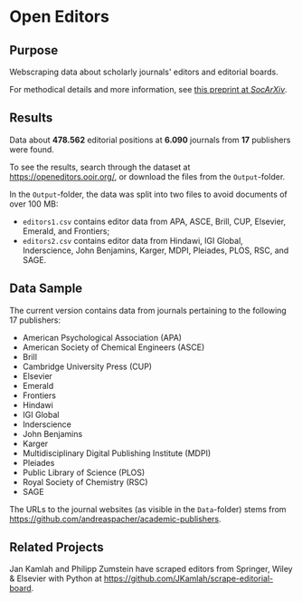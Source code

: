 # Open Editors

## Purpose

Webscraping data about scholarly journals' editors and editorial boards.

For methodical details and more information, see [this preprint at *SocArXiv*](https://doi.org/10.31235/osf.io/jvzq7).

## Results

Data about **478.562** editorial positions at **6.090** journals from **17** publishers were found. 

To see the results, search through the dataset at https://openeditors.ooir.org/, or download the files from the `Output`-folder.

In the `Output`-folder, the data was split into two files to avoid documents of over 100 MB:
- `editors1.csv` contains editor data from APA, ASCE, Brill, CUP, Elsevier, Emerald, and Frontiers;
- `editors2.csv` contains editor data from Hindawi, IGI Global, Inderscience, John Benjamins, Karger, MDPI, Pleiades, PLOS, RSC, and SAGE.

## Data Sample

The current version contains data from journals pertaining to the following 17 publishers:

- American Psychological Association (APA)
- American Society of Chemical Engineers (ASCE)
- Brill
- Cambridge University Press (CUP)
- Elsevier
- Emerald
- Frontiers
- Hindawi
- IGI Global
- Inderscience
- John Benjamins
- Karger
- Multidisciplinary Digital Publishing Institute (MDPI)
- Pleiades
- Public Library of Science (PLOS)
- Royal Society of Chemistry (RSC)
- SAGE

The URLs to the journal websites (as visible in the `Data`-folder) stems from https://github.com/andreaspacher/academic-publishers.

## Related Projects

Jan Kamlah and Philipp Zumstein have scraped editors from Springer, Wiley & Elsevier with Python at https://github.com/JKamlah/scrape-editorial-board.
